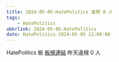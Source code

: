 ```yaml
---
title: 2024-05-05-HatePolitics 違規 0 人
tags:
    - HatePolitics
abbrlink: 2024-05-05-HatePolitics
date: HatePolitics-2024-05-05 12:00:00
---
```

HatePolitics 板 [板規連結](https://www.ptt.cc/bbs/HatePolitics/M.1617115262.A.D60.html)
昨天違規 0 人
